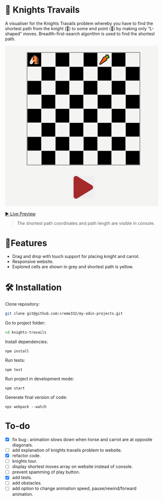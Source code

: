 # 🐴 Knights Travails

A visualiser for the Knights Travails problem whereby you have to find the shortest path from the knight (🐴) to some end point (🥕) by making only “L-shaped” moves. Breadth-first-search algorithm is used to find the shortest path.

![GIF of visualiser](knight.gif)

[▶ Live Preview](https://creme332.github.io/my-odin-projects/knights-travails/dist)

> The shortest path coordinates and path length are visible in console.

# 🚀Features
- Drag and drop with touch support for placing knight and carrot.
- Responsive website.
- Explored cells are shown in grey and shortest path is yellow.

#  🛠 Installation

Clone repository:
```sh
git clone git@github.com:creme332/my-odin-projects.git
```

Go to project folder:
```sh
cd knights-travails
```

Install dependencies:
```
npm install
```

Run tests:
```
npm test
```

Run project in development mode:
```
npm start
```

Generate final version of code:
```
npx webpack --watch
```

# To-do
- [x] fix bug : animation slows down when horse and carrot are at opposite diagonals.
- [ ] add explanation of knights travails problem to website.
- [x] refactor code.
- [ ] knights tour.
- [ ] display shortest moves array on website instead of console.
- [ ] prevent spamming of play button.
- [x] add tests.
- [ ] add obstacles.
- [ ] add option to change animation speed, pause/rewind/forward animation.
